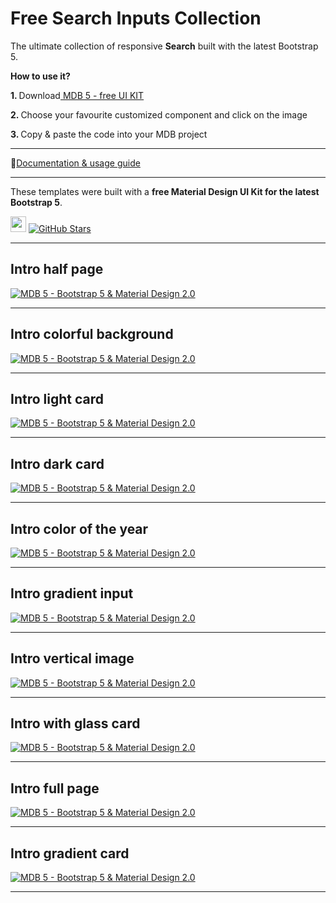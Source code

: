 # Free Search Inputs Collection
 
The ultimate collection of responsive **Search** built with the latest Bootstrap 5.

<p><strong>How to use it?</strong></p>
<p class="mb-2">
<strong>1. </strong>Download<a target="_blank" href="https://mdbootstrap.com/docs/standard/"> MDB 5 - free UI KIT</a></p>
<p class="mb-2"><strong>2. </strong>Choose your favourite customized component and click on the image</p>
<p class="mb-3"><strong>3. </strong>Copy & paste the code into your MDB project</p>
              
--------------------
 
📄[Documentation & usage guide](https://mdbootstrap.com/docs/standard/forms/search/)

 
---------------------
 
These templates were built with a **free Material Design UI Kit for the latest Bootstrap 5**.
 
<img height="25" src="https://mdbootstrap.com/img/Marketing/general/logo/medium/mdb-r.png">  [![GitHub Stars](https://img.shields.io/github/stars/mdbootstrap/mdb-ui-kit?label=Star%20now&style=social)](https://github.com/mdbootstrap/mdb-ui-kit/)
 
---------------------
<h2 class="mb-4">Intro half page</h2>
<a href="https://mdbootstrap.com/snippets/standard/mdbootstrap/2909390?view=side" target="_blank">
   <picture>
          <source srcset="
              https://mdbootstrap.com/wp-content/themes/mdbootstrap4/content-gh/en/_mdb5/standard/web/docs/forms/search/examples/assets/img1.webp
            " type="image/webp">
          <img src="https://mdbcdn.b-cdn.net/wp-content/themes/mdbootstrap4/content-gh/en/_mdb5/standard/web/docs/forms/search/examples/assets/img1.jpg" class="w-100" alt="MDB 5 - Bootstrap 5 &amp; Material Design 2.0">
        </picture>
</a>
<hr class="my-5" />
<h2 class="mb-4">Intro colorful background</h2>
<a href="https://mdbootstrap.com/snippets/standard/mdbootstrap/2909424?view=side" target="_blank">
    <picture>
        <source
            srcset=" https://mdbootstrap.com/wp-content/themes/mdbootstrap4/content-gh/en/_mdb5/standard/web/docs/forms/search/examples/assets/img2.webp "
            type="image/webp" /> <img
            src="https://mdbootstrap.com/wp-content/themes/mdbootstrap4/content-gh/en/_mdb5/standard/web/docs/forms/search/examples/assets/img2.jpg"
            class="w-100" alt="MDB 5 - Bootstrap 5 &amp; Material Design 2.0" /> </picture>
</a>
<hr class="my-5" />
<h2 class="mb-4">Intro light card</h2>
<a href="https://mdbootstrap.com/snippets/standard/mdbootstrap/2909474?view=side" target="_blank">
    <picture>
        <source
            srcset=" https://mdbootstrap.com/wp-content/themes/mdbootstrap4/content-gh/en/_mdb5/standard/web/docs/forms/search/examples/assets/img3.webp "
            type="image/webp" /> <img
            src="https://mdbootstrap.com/wp-content/themes/mdbootstrap4/content-gh/en/_mdb5/standard/web/docs/forms/search/examples/assets/img3.jpg"
            class="w-100" alt="MDB 5 - Bootstrap 5 &amp; Material Design 2.0" /> </picture>
</a>
<hr class="my-5" />
<h2 class="mb-4">Intro dark card</h2>
<a href="https://mdbootstrap.com/snippets/standard/mdbootstrap/2912504?view=side" target="_blank">
    <picture>
        <source
            srcset=" https://mdbootstrap.com/wp-content/themes/mdbootstrap4/content-gh/en/_mdb5/standard/web/docs/forms/search/examples/assets/img4.webp "
            type="image/webp" /> <img
            src="https://mdbootstrap.com/wp-content/themes/mdbootstrap4/content-gh/en/_mdb5/standard/web/docs/forms/search/examples/assets/img4.jpg"
            class="w-100" alt="MDB 5 - Bootstrap 5 &amp; Material Design 2.0" /> </picture>
</a>
<hr class="my-5" />
<h2 class="mb-4">Intro color of the year</h2>
<a href="https://mdbootstrap.com/snippets/standard/mdbootstrap/2912619?view=side" target="_blank">
    <picture>
        <source
            srcset=" https://mdbootstrap.com/wp-content/themes/mdbootstrap4/content-gh/en/_mdb5/standard/web/docs/forms/search/examples/assets/img5.webp "
            type="image/webp" /> <img
            src="https://mdbootstrap.com/wp-content/themes/mdbootstrap4/content-gh/en/_mdb5/standard/web/docs/forms/search/examples/assets/img5.jpg"
            class="w-100" alt="MDB 5 - Bootstrap 5 &amp; Material Design 2.0" /> </picture>
</a>
<hr class="my-5" />
<h2 class="mb-4">Intro gradient input</h2>
<a href="https://mdbootstrap.com/snippets/standard/mdbootstrap/2912933?view=side" target="_blank">
    <picture>
        <source
            srcset=" https://mdbootstrap.com/wp-content/themes/mdbootstrap4/content-gh/en/_mdb5/standard/web/docs/forms/search/examples/assets/img6.webp "
            type="image/webp" /> <img
            src="https://mdbootstrap.com/wp-content/themes/mdbootstrap4/content-gh/en/_mdb5/standard/web/docs/forms/search/examples/assets/img6.jpg"
            class="w-100" alt="MDB 5 - Bootstrap 5 &amp; Material Design 2.0" /> </picture>
</a>
<hr class="my-5" />
<h2 class="mb-4">Intro vertical image</h2>
<a href="https://mdbootstrap.com/snippets/standard/mdbootstrap/2909118?view=side" target="_blank">
    <picture>
        <source
            srcset=" https://mdbootstrap.com/wp-content/themes/mdbootstrap4/content-gh/en/_mdb5/standard/web/docs/forms/search/examples/assets/img7.webp "
            type="image/webp" /> <img
            src="https://mdbootstrap.com/wp-content/themes/mdbootstrap4/content-gh/en/_mdb5/standard/web/docs/forms/search/examples/assets/img7.jpg"
            class="w-100" alt="MDB 5 - Bootstrap 5 &amp; Material Design 2.0" /> </picture>
</a>
<hr class="my-5" />
<h2 class="mb-4">Intro with glass card</h2>
<a href="https://mdbootstrap.com/snippets/standard/mdbootstrap/2909145?view=side" target="_blank">
    <picture>
        <source
            srcset=" https://mdbootstrap.com/wp-content/themes/mdbootstrap4/content-gh/en/_mdb5/standard/web/docs/forms/search/examples/assets/img8.webp "
            type="image/webp" /> <img
            src="https://mdbootstrap.com/wp-content/themes/mdbootstrap4/content-gh/en/_mdb5/standard/web/docs/forms/search/examples/assets/img8.jpg"
            class="w-100" alt="MDB 5 - Bootstrap 5 &amp; Material Design 2.0" /> </picture>
</a>
<hr class="my-5" />
<h2 class="mb-4">Intro full page</h2>
<a href="https://mdbootstrap.com/snippets/standard/mdbootstrap/2909292?view=side" target="_blank">
    <picture>
        <source
            srcset=" https://mdbootstrap.com/wp-content/themes/mdbootstrap4/content-gh/en/_mdb5/standard/web/docs/forms/search/examples/assets/img9.webp "
            type="image/webp" /> <img
            src="https://mdbootstrap.com/wp-content/themes/mdbootstrap4/content-gh/en/_mdb5/standard/web/docs/forms/search/examples/assets/img9.jpg"
            class="w-100" alt="MDB 5 - Bootstrap 5 &amp; Material Design 2.0" /> </picture>
</a>
<hr class="my-5" />
<h2 class="mb-4">Intro gradient card</h2>
<a href="https://mdbootstrap.com/snippets/standard/mdbootstrap/2913069?view=side" target="_blank">
    <picture>
        <source
            srcset=" https://mdbootstrap.com/wp-content/themes/mdbootstrap4/content-gh/en/_mdb5/standard/web/docs/forms/search/examples/assets/img10.webp "
            type="image/webp" /> <img
            src="https://mdbootstrap.com/wp-content/themes/mdbootstrap4/content-gh/en/_mdb5/standard/web/docs/forms/search/examples/assets/img10.jpg"
            class="w-100" alt="MDB 5 - Bootstrap 5 &amp; Material Design 2.0" /> </picture>
</a>
<hr class="my-5" />
